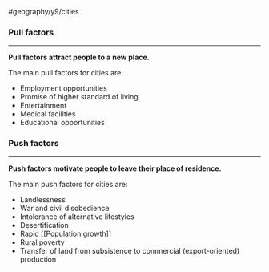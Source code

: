 #geography/y9/cities 

### Pull factors
---
**Pull factors attract people to a new place.**

The main pull factors for cities are:
- Employment opportunities
- Promise of higher standard of living
- Entertainment
- Medical facilities
- Educational opportunities


### Push factors
---
**Push factors motivate people to leave their place of residence.**

The main push factors for cities are:
- Landlessness
- War and civil disobedience
- Intolerance of alternative lifestyles
- Desertification
- Rapid [[Population growth]]
- Rural poverty
- Transfer of land from subsistence to commercial (export-oriented) production